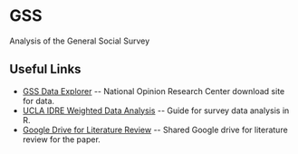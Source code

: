 # GSS
Analysis of the General Social Survey

## Useful Links
* [GSS Data Explorer](https://gssdataexplorer.norc.org/) -- National Opinion Research Center download site for data.
* [UCLA IDRE Weighted Data Analysis](https://stats.idre.ucla.edu/r/seminars/survey-data-analysis-with-r/) -- Guide for survey data analysis in R.
* [Google Drive for Literature Review](https://drive.google.com/drive/folders/1bVaP7iraHz7OxE_Xz8-u1-oK2UPKBYeg?usp=sharing) -- Shared Google drive for literature review for the paper.
